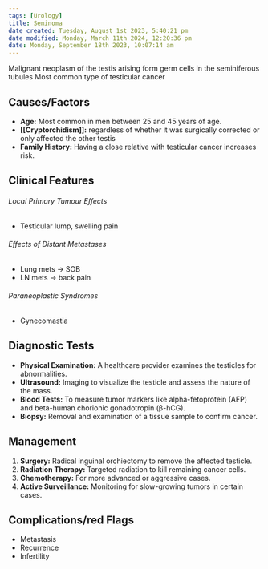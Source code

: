 ```yaml
---
tags: [Urology]
title: Seminoma
date created: Tuesday, August 1st 2023, 5:40:21 pm
date modified: Monday, March 11th 2024, 12:20:36 pm
date: Monday, September 18th 2023, 10:07:14 am
---
```



Malignant neoplasm of the testis arising form germ cells in the seminiferous tubules
Most common type of testicular cancer

## Causes/Factors

- **Age:** Most common in men between 25 and 45 years of age.
- **[[Cryptorchidism]]:** regardless of whether it was surgically corrected or only affected the other testis
- **Family History:** Having a close relative with testicular cancer increases risk.

## Clinical Features

###### Local Primary Tumour Effects

- Testicular lump, swelling pain

###### Effects of Distant Metastases

- Lung mets -> SOB
- LN mets -> back pain

###### Paraneoplastic Syndromes

- Gynecomastia

## Diagnostic Tests

- **Physical Examination:** A healthcare provider examines the testicles for abnormalities.
- **Ultrasound:** Imaging to visualize the testicle and assess the nature of the mass.
- **Blood Tests:** To measure tumor markers like alpha-fetoprotein (AFP) and beta-human chorionic gonadotropin (β-hCG).
- **Biopsy:** Removal and examination of a tissue sample to confirm cancer.

## Management

1. **Surgery:** Radical inguinal orchiectomy to remove the affected testicle.
2. **Radiation Therapy:** Targeted radiation to kill remaining cancer cells.
3. **Chemotherapy:** For more advanced or aggressive cases.
4. **Active Surveillance:** Monitoring for slow-growing tumors in certain cases.

## Complications/red Flags

- Metastasis
- Recurrence
- Infertility 
